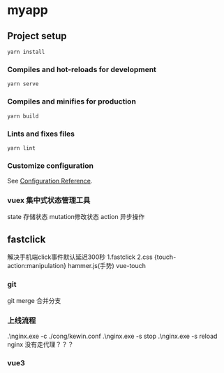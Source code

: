 # myapp

## Project setup
```
yarn install
```

### Compiles and hot-reloads for development
```
yarn serve
```

### Compiles and minifies for production
```
yarn build
```

### Lints and fixes files
```
yarn lint
```

### Customize configuration
See [Configuration Reference](https://cli.vuejs.org/config/).
### vuex 集中式状态管理工具
state 存储状态 mutation修改状态 
action 异步操作
## fastclick 
解决手机端click事件默认延迟300秒
1.fastclick
2.css {touch-action:manipulation}
hammer.js(手势)
vue-touch
### git
git merge <branch-name>  合并分支
### 上线流程
.\nginx.exe -c ./cong/kewin.conf
.\nginx.exe -s stop
.\nginx.exe -s reload 
nginx 没有走代理？？？
### vue3
